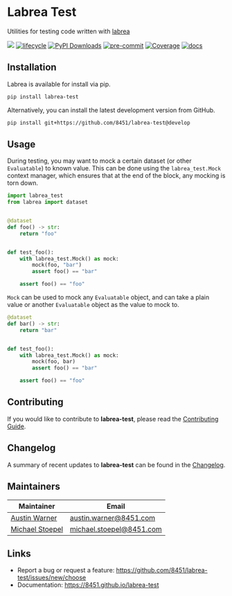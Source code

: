# Labrea Test
Utilities for testing code written with [labrea](https://github.com/8451/labrea)

![](https://img.shields.io/badge/version-0.0.1-blue.svg)
[![lifecycle](https://img.shields.io/badge/lifecycle-stable-green.svg)](https://www.tidyverse.org/lifecycle/#stable)
[![PyPI Downloads](https://img.shields.io/pypi/dm/labrea.svg?label=PyPI%20downloads)](https://pypi.org/project/labrea-test/)
[![pre-commit](https://img.shields.io/badge/pre--commit-enabled-brightgreen?logo=pre-commit&logoColor=white)](https://github.com/pre-commit/pre-commit)
[![Coverage](https://raw.githubusercontent.com/8451/labrea-test/meta/coverage/coverage.svg)](https://github.com/8451/labrea-test/tree/meta/coverage)
[![docs](https://img.shields.io/badge/docs-latest-brightgreen.svg?style=flat)](https://8451.github.io/labrea-test)

## Installation
Labrea is available for install via pip.

```bash
pip install labrea-test
````

Alternatively, you can install the latest development version from GitHub.

```bash
pip install git+https://github.com/8451/labrea-test@develop
```

## Usage

During testing, you may want to mock a certain dataset (or other `Evaluatable`) to known value.
This can be done using the `labrea_test.Mock` context manager, which ensures that at the end
of the block, any mocking is torn down.

```python
import labrea_test
from labrea import dataset


@dataset
def foo() -> str:
    return "foo"


def test_foo():
    with labrea_test.Mock() as mock:
        mock(foo, "bar")
        assert foo() == "bar"

    assert foo() == "foo"
```

`Mock` can be used to mock any `Evaluatable` object, and can take a plain value or another
`Evaluatable` object as the value to mock to.

```python
@dataset
def bar() -> str:
    return "bar"


def test_foo():
    with labrea_test.Mock() as mock:
        mock(foo, bar)
        assert foo() == "bar"

    assert foo() == "foo"
```

## Contributing
If you would like to contribute to **labrea-test**, please read the
[Contributing Guide](docs/source/contributing.md).

## Changelog
A summary of recent updates to **labrea-test** can be found in the
[Changelog](docs/source/changelog.md).

## Maintainers

| Maintainer                                                | Email                    |
|-----------------------------------------------------------|--------------------------|
| [Austin Warner](https://github.com/austinwarner-8451)     | austin.warner@8451.com   |
| [Michael Stoepel](https://github.com/michaelstoepel-8451) | michael.stoepel@8451.com |

## Links
- Report a bug or request a feature: https://github.com/8451/labrea-test/issues/new/choose
- Documentation: https://8451.github.io/labrea-test

